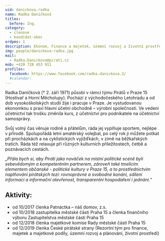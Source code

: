 ```yaml
---
uid: danickova.radka
name: Radka Daníčková
titles:
  before: Ing.
category:
  - clenove
  - kandidat-obec
ordpms: 1
description: Ekonom, Finance a majetek, územní rozvoj a životní prostředí, Hostivař
img: people/danickova-radka.jpg
mail:
  - Radka.Danickova@pirati.cz
mob: +420 728 453 911
profiles:
  facebook: https://www.facebook.com/radka.danickova.3/
  #calendar: 
---
```


Radka Daníčková (* 2. září 1971) působí v rámci týmu Pirátů v Praze 15 (Hostivař a Horní Měcholupy). Pochází z východočeského Letohradu a od dob vysokoškolských studií žije i pracuje v Praze. Je vystudovanou ekonomkou s praxí hlavní účetní obchodně – výrobní společnosti. Ve vedení účetnictví tak trošku změnila kurs, z účetnictví pro podnikatele na účetnictví samosprávy.

Svůj volný čas věnuje rodině a přátelům, ráda jej vyplňuje sportem, nejlépe v přírodě. Spolupořádá letní amatérský volejbal, po celý rok ji můžete potkat při procházkách a na cyklistických vyjížďkách, v zimě na běžkařských tratích. Ráda též relaxuje při různých kulturních příležitostech, četbě a poznávacích cestách.

*„Přála bych si, aby Piráti jako nováček na místní politické scéně byli sebevědomým a kompetentním partnerem, zároveň také tmelícím elementem občanské - politické kultury v Praze 15, a to prostřednictvím naplňování pirátských tezí: rovnoprávné a svobodné konání, sdílení informací a informační otevřenost, transparentní hospodaření i jednání.“*

## Aktivity:
- od 10/2017 členka Patnáctka – náš domov, z.s. 
- od 10/2018 zastupitelka městské části Praha 15 a členka finančního výboru Zastupitelstva městské části Praha 15
- od 12/2018 členka majetkové komise Rady městské části Praha 15
- od 12/2019 členka České pirátské strany (Rezortní tým pro finance, majetek a majetkové podíly, územní rozvoj a plánování, životní prostředí) 
